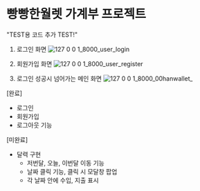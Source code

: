# 빵빵한월렛 가계부 프로젝트
"TEST용 코드 추가 TEST!"

1. 로그인 화면
   ![127 0 0 1_8000_user_login](https://user-images.githubusercontent.com/92665811/180643770-925e3cc2-e943-4fee-916a-461cc140021e.png)

2. 회원가입 화면
   ![127 0 0 1_8000_user_register](https://user-images.githubusercontent.com/92665811/180643781-fb069ace-a0a3-4160-acd9-4a3dbf8f7fc2.png)

3. 로그인 성공시 넘어가는 메인 화면
   ![127 0 0 1_8000_00hanwallet_](https://user-images.githubusercontent.com/92665811/180643782-765e9ddf-cdad-45d8-ad4d-99b978ea67b9.png)

[완료]

- 로그인
- 회원가입
- 로그아웃 기능

[미완료]

- 달력 구현
  - 저번달, 오늘, 이번달 이동 기능
  - 날짜 클릭 기능, 클릭 시 모달창 팝업
  - 각 날짜 안에 수입, 지출 표시
